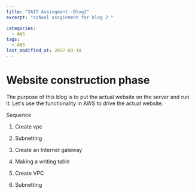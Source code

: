 ```yaml
---
title: "SAIT Assingment -Blog2"
excerpt: "school assginment for blog 2 "

categories:
  - AWS
tags:
  - AWS
last_modified_at: 2022-03-18
---
```


# Website construction phase

The purpose of this blog is to put the actual website on the server and run it. Let's use the functionality in AWS to drive the actual website.

Sequence

1. Create vpc
2. Subnetting
3. Create an Internet gateway
4. Making a writing table






1. Create VPC

2. Subnetting
